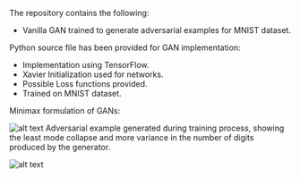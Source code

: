 The repository contains the following:
* Vanilla GAN trained to generate adversarial examples for MNIST dataset.

Python source file has been provided for GAN implementation:
* Implementation using TensorFlow.
* Xavier Initialization used for networks.
* Possible Loss functions provided.
* Trained on MNIST dataset.


 Minimax formulation of GANs:


![alt text](https://github.com/pranaava/GANs/blob/master/GAN_minimax_function.jpg?raw=true "Minimax Formulation" )
 Adversarial example generated during training process, showing the least mode collapse and more variance in the number of digits produced by the generator.


![alt text](https://github.com/pranaava/GANs/blob/master/MNIST_adversarial.png?raw=true "MNISt adversarial example" )

